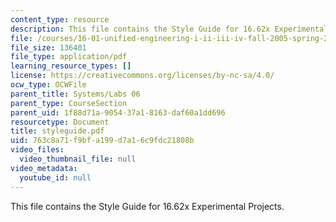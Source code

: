 ```yaml
---
content_type: resource
description: This file contains the Style Guide for 16.62x Experimental Projects.
file: /courses/16-01-unified-engineering-i-ii-iii-iv-fall-2005-spring-2006/763c8a71f9bfa199d7a16c9fdc21808b_styleguide.pdf
file_size: 136401
file_type: application/pdf
learning_resource_types: []
license: https://creativecommons.org/licenses/by-nc-sa/4.0/
ocw_type: OCWFile
parent_title: Systems/Labs 06
parent_type: CourseSection
parent_uid: 1f88d71a-9054-37a1-8163-daf60a1dd696
resourcetype: Document
title: styleguide.pdf
uid: 763c8a71-f9bf-a199-d7a1-6c9fdc21808b
video_files:
  video_thumbnail_file: null
video_metadata:
  youtube_id: null
---
```

This file contains the Style Guide for 16.62x Experimental Projects.